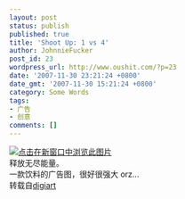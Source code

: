 ```yaml
---
layout: post
status: publish
published: true
title: 'Shoot Up: 1 vs 4'
author: JohnnieFucker
post_id: 23
wordpress_url: http://www.oushit.com/?p=23
date: '2007-11-30 23:21:24 +0800'
date_gmt: '2007-11-30 15:21:24 +0800'
category: Some Words
tags:
- 广告
- 创意
comments: []
---
```

<p><a href="http://www.digiart.cn/attachment.php?fid=1737" target="_blank"><img src="http://www.digiart.cn/attachment.php?fid=1737" class="insertimage" alt="点击在新窗口中浏览此图片" title="点击在新窗口中浏览此图片" border="0" /></a><br />
释放无尽能量。<br />
一款饮料的广告图，很好很强大 orz...<br />
转载自<a href="http://www.digiart.cn/post/1634" target="_blank">digiart</a></p>
